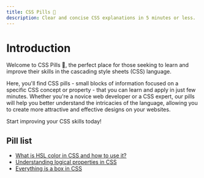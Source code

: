 ```yaml
---
title: CSS Pills 💊
description: Clear and concise CSS explanations in 5 minutes or less.
---
```


# Introduction

Welcome to CSS Pills 💊, the perfect place for those seeking to learn and improve their skills in the cascading style sheets (CSS) language.

Here, you'll find CSS pills - small blocks of information focused on a specific CSS concept or property - that you can learn and apply in just few minutes. Whether you're a novice web developer or a CSS expert, our pills will help you better understand the intricacies of the language, allowing you to create more attractive and effective designs on your websites.

Start improving your CSS skills today!

## Pill list

- [What is HSL color in CSS and how to use it?](/pills/what-is-hsl-color-in-css)
- [Understanding logical properties in CSS](/pills/understanding-logical-properties-in-css)
- [Everything is a box in CSS](/pills/everything-is-a-box-in-css)
